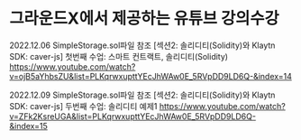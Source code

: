# 그라운드X에서 제공하는 유튜브 강의수강

2022.12.06 SimpleStorage.sol파일 참조
[섹션2: 솔리디티(Solidity)와 Klaytn SDK: caver-js] 첫번째 수업: 스마트 컨트랙트, 솔리디티(Solidity)
https://www.youtube.com/watch?v=ojB5aYhbsZU&list=PLKqrwxupttYEcJhWAw0E_5RVpDD9LD6Q-&index=14

2022.12.09 SimpleStorage.sol파일 참조
[섹션2: 솔리디티(Solidity)와 Klaytn SDK: caver-js] 두번째 수업: 솔리디티 예제1
https://www.youtube.com/watch?v=ZFk2KsreUGA&list=PLKqrwxupttYEcJhWAw0E_5RVpDD9LD6Q-&index=15
